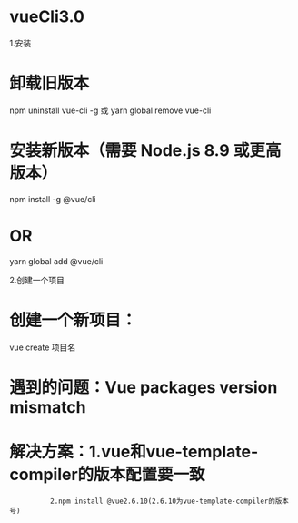 # vueCli3.0

1.安装
# 卸载旧版本
npm uninstall vue-cli -g 或 yarn global remove vue-cli

# 安装新版本（需要 Node.js 8.9 或更高版本）
npm install -g @vue/cli
# OR
yarn global add @vue/cli

2.创建一个项目
# 创建一个新项目：
vue create 项目名
  # 遇到的问题：Vue packages version mismatch
  # 解决方案：1.vue和vue-template-compiler的版本配置要一致  
              2.npm install @vue2.6.10(2.6.10为vue-template-compiler的版本号)

  
